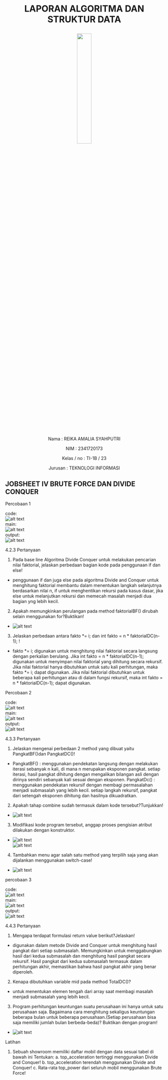 # <p align = "center"> LAPORAN ALGORITMA DAN STRUKTUR DATA
<p align="center">
    <img src="https://static.wikia.nocookie.net/logopedia/images/8/8a/Politeknik_Negeri_Malang.png/revision/latest?cb=20190922202558" width="30%"> <p>

<br><br><br><br><br>

<p align = "center"> Nama       : REIKA AMALIA SYAHPUTRI </p>
<p align = "center"> NIM        : 2341720173 </p>
<p align = "center"> Kelas / no : TI-1B / 23 </p>
<p align = "center"> Jurusan    : TEKNOLOGI INFORMASI </p>

## JOBSHEET IV BRUTE FORCE DAN DIVIDE CONQUER

Percobaan 1

code:<br>
![alt text](image/codefaktoriall.png)<br>
main:<br>
![alt text](image/codefaktoriall.main.png)<br>
output:<br>
![alt text](<image/output percb 5.1.png>)<br>

4.2.3 Pertanyaan
1. Pada base line Algoritma Divide Conquer untuk melakukan pencarian nilai faktorial, jelaskan perbedaan bagian kode pada penggunaan if dan else!<br>
- penggunaan if dan juga else pada algoritma Divide and Conquer untuk menghitung faktorial membantu dalam menentukan langkah selanjutnya berdasarkan nilai n, if untuk menghentikan rekursi pada kasus dasar, jika else untuk melanjutkan rekursi dan memecah masalah menjadi dua bagian yng lebih kecil.<br>
2. Apakah memungkinkan perulangan pada method faktorialBF() dirubah selain menggunakan for?Buktikan!<br>
- ![alt text](image/jawabanno2.png)<br>
3. Jelaskan perbedaan antara fakto *= i; dan int fakto = n * faktorialDC(n-1); !<br>
- fakto *= i; digunakan untuk menghitung nilai faktorial secara langsung dengan perkalian berulang. Jika int fakto = n * faktorialDC(n-1); digunakan untuk menyimpan nilai faktorial yang dihitung secara rekursif. Jika nilai faktorial hanya dibutuhkan untuk satu kali perhitungan, maka fakto *= i; dapat digunakan. Jika nilai faktorial dibutuhkan untuk beberapa kali perhitungan atau di dalam fungsi rekursif, maka int fakto = n * faktorialDC(n-1); dapat digunakan.


Percobaan 2

code:<br>
![alt text](image/codepangkat.png)<br>
main:<br>
![alt text](image/codepangkat.main.png)<br>
output:<br>
![alt text](<image/output percb 5.2.png>)<br>


4.3.3 Pertanyaan
1. Jelaskan mengenai perbedaan 2 method yang dibuat yaitu PangkatBF()dan PangkatDC()!<br>
- PangkatBF() :
menggunakan pendekatan langsung dengan melakukan iterasi sebanyak n kali, di mana n merupakan eksponen pangkat.
setiap iterasi, hasil pangkat dihitung dengan mengalikan bilangan asli dengan dirinya sendiri sebanyak kali sesuai dengan eksponen.
PangkatDc() :
menggunakan pendekatan rekursif dengan membagi permasalahan menjadi submasalah yang lebih kecil.
setiap langkah rekursif, pangkat dari setengah eksponen dihitung dan hasilnya dikuadratkan.<br>
2. Apakah tahap combine sudah termasuk dalam kode tersebut?Tunjukkan!<br>
- ![alt text](<image/jawaban no2 percb 2.png>)<br>
3. Modifikasi kode program tersebut, anggap proses pengisian atribut dilakukan dengan konstruktor.<br>
- ![alt text](image/codepercb2no3.png)<br>
![alt text](image/codepercb2no3.2.png)<br>
4. Tambahkan menu agar salah satu method yang terpilih saja yang akan dijalankan menggunakan switch-case!<br>
- ![alt text](image/codepercb2no4.png)<br>


percobaan 3

code:<br>
![alt text](image/percobaan3.lat5.png)<br>
main:<br>
![alt text](image/percobaan3main.lat5.png)<br>
output:<br>
![alt text](image/outputpercobaan3.3.png)<br>

4.4.3 Pertanyaan
1. Mengapa terdapat formulasi return value berikut?Jelaskan!<br>
- digunakan dalam metode Divide and Conquer untuk menghitung hasil pangkat dari setiap submasalah. Memungkinkan untuk menggabungkan hasil dari kedua submasalah dan menghitung hasil pangkat secara rekursif. Hasil pangkat dari kedua submasalah termasuk dalam perhitungan akhir, memastikan bahwa hasil pangkat akhir yang benar diperoleh.
2. Kenapa dibutuhkan variable mid pada method TotalDC()?<br>
- untuk menentukan elemen tengah dari array saat membagi masalah menjadi submasalah yang lebih kecil.
3. Program perhitungan keuntungan suatu perusahaan ini hanya untuk satu perusahaan saja.
Bagaimana cara menghitung sekaligus keuntungan beberapa bulan untuk beberapa
perusahaan.(Setiap perusahaan bisa saja memiliki jumlah bulan berbeda-beda)? Buktikan
dengan program!<br>
- ![alt text](image/percobaan3modifikasi.png)<br>

Latihan
1. Sebuah showroom memiliki daftar mobil dengan data sesuai tabel di bawah ini
Tentukan:
a. top_acceleration tertinggi menggunakan Divide and Conquer!
b. top_acceleration terendah menggunakan Divide and Conquer!
c. Rata-rata top_power dari seluruh mobil menggunakan Brute Force!
